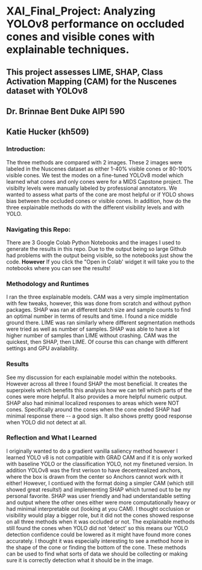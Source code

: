 # XAI_Final_Project: Analyzing YOLOv8 performance on occluded cones and visible cones with explainable techniques.
## This project assesses LIME, SHAP, Class Activation Mapping (CAM) for the Nuscenes dataset with YOLOv8
## Dr. Brinnae Bent Duke AIPI 590
## Katie Hucker (kh509)

### Introduction:
The three methods are compared with 2 images. These 2 images were labeled in the Nuscenes dataset as either 1-40% visible cones or 80-100% visible cones. We test the modes on a fine-tuned YOLOv8 model which learned what cones and only cones were for a MIDS Capstone project. The visibilty levels were manually labeled by professional annotators. We wanted to assess what parts of the cone are most helpful or if YOLO shows bias between the occluded cones or visible cones. In addition, how do the three explainable methods do with the different visibility levels and with YOLO. 

### Navigating this Repo: 
There are 3 Google Colab Python Notebooks and the images I used to generate the results in this repo. Due to the output being so large Github had problems with the output being visible, so the notebooks just show the code. **However** If you click the "Open in Colab' widget it will take you to the notebooks where you can see the results! 

### Methodology and Runtimes
I ran the three explainable models. CAM was a very simple implmentation with few tweaks, however, this was done from scratch and without python packages. SHAP was ran at different batch size and sample counts to find an optimal number in terms of results and time. I found a nice middle ground there. LIME was ran similarly where different segmentation methods were tried as well as number of samples. SHAP was able to have a lot higher number of samples than LIME without crashing. CAM was the quickest, then SHAP, then LIME. Of course this can change with different settings and GPU availability. 

### Results
See my discussion for each explainable model within the notebooks. However across all three I found SHAP the most beneficial. It creates the superpixels which benefits this analysis how we can tell which parts of the cones were more helpful. It also provides a more helpful numeric output. SHAP also had minimal localized responses to areas which were NOT cones. Specifically around the cones when the cone ended SHAP had minimal response there -- a good sign. It also shows pretty good response when YOLO did not detect at all. 

### Reflection and What I Learned

I originally wanted to do a gradient vanilla saliency method however I learned YOLO v8 is not compatible with GRAD CAM and if it is only worked with baseline YOLO or the classification YOLO, not my finetuned version. In addition YOLOv8 was the first verison to have decentrealized anchors, where the box is drawn from the center so Anchors cannot work with it either! However, I contiued with the format doing a simpler CAM (which still showed great results!) and implementing SHAP which turned out to be my personal favorite. SHAP was user friendly and had understandable setting and output where the other ones either were more computationally heavy or had minimal interpretable out (looking at you CAM). I thought occlusion or visibility would play a bigger role, but it did not the cones showed response on all three methods when it was occluded or not. The explainable methods still found the cones when YOLO did not 'detect' so this means our YOLO detection confidence could be lowered as it might have found more cones accurately. I thought it was especially interesting to see a method hone in the shape of the cone or finding the bottom of the cone. These methods can be used to find what sorts of data we should be collecting or making sure it is correctly detection what it should be in the image. 

